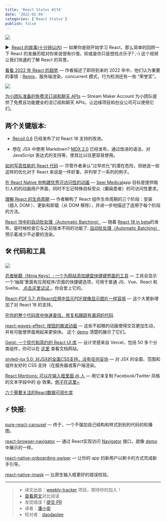 ```yaml
---
title: 'React Status #274'
date: '2022-02-04'
categories: ['React Status']
publish: false
---
```


[![](https://res.cloudinary.com/cpress/image/upload/w_1280,e_sharpen:60/bk3ysckglctrp7pxfypi.jpg)](https://react.statuscode.com/link/119256/web)

<!--以上是预览信息，图片一张或限制百字左右，前者优先-->
<!-- more -->

▶  [React 的故事(十分钟以内)](https://react.statuscode.com/link/119256/web "www.youtube.com") — 如果你是刚开始学习 React，那么简单的回顾一下 React 的发展历程对你来说很有价值，抑或是你只是想找点乐子? ;-) 这个视频让我们快速的了解 React 的背景。

[看看 2022 年 React 的趋势](https://react.statuscode.com/link/119257/web "www.chakshunyu.com") — 作者描述了即将到来的 2022 年中，他们认为重要的事情：[Remix](https://react.statuscode.com/link/119258/web)，服务端渲染，concurrent 模式，行为检测还有一些 “荣誉奖”。

[![](https://copm.s3.amazonaws.com/2e466595.png)](https://react.statuscode.com/link/119259/web)

[为小团队准备的免费流订阅和聊天 APIs](https://react.statuscode.com/link/119259/web "getstream.io") — Stream Maker Account  为小团队提供了免费且功能健全的流订阅和聊天 APIs，让边缘项目和创业公司可以使用它们。

## **两个关键版本:**

*   [Recoil 0.6](https://react.statuscode.com/link/119260/web) 已经发布了对 React 18 支持的改进。
    
*   想在 JSX 中使用 Markdown? [MDX 2.0](https://react.statuscode.com/link/119261/web) 已经发布，通过改进的语法、对 JavaScript 表达式的支持等，使其比以往更容易使用。
    

[如何写高性能的 React 代码](https://react.statuscode.com/link/119262/web "www.developerway.com") — 尽管作者承认“过早优化”的潜在危险，但她说一些这样的优化对于 React 来说是一件好事，并列举了一系列的例子。

[在 React Native 中构建优秀可访问性的动画](https://react.statuscode.com/link/119263/web "medium.com") — [Seer Medical](https://react.statuscode.com/link/119264/web)app 目标是提供吸引人的的动画用户界面，同时不忘记特殊目标受众（癫痫患者）的可访问性要求。

[理解 React 的生命周期](https://react.statuscode.com/link/119269/web "betterprogramming.pub") — 作者解构了 React 组件生命周期的三个阶段：安装（插入 DOM ）、更新和卸载（从 DOM 移除），并进一步地描述了适用于每个阶段的方法。

[React 18中的自动批处理（Automatic Batching）](https://react.statuscode.com/link/119270/web "blog.bitsrc.io") — 随着 [React 18 in beta](https://react.statuscode.com/link/119271/web)的发布，是时候检查它与之前版本不同的功能了: [自动批处理（Automatic Batching）](https://react.statuscode.com/link/119272/web)预示着减少不必要的渲染。

## 🛠 代码和工具

[![](https://res.cloudinary.com/cpress/image/upload/w_1280,e_sharpen:60/k9u2tvae2i4pqytu61m2.jpg)](https://react.statuscode.com/link/119273/web)

[忍者秘籍（Ninja Keys）: 一个为网站添加键盘快捷键界面的工具](https://react.statuscode.com/link/119273/web "github.com") — 工具会显示一个‘抽屉’里面有应用程序/页面的快捷键选项，可用于普通 JS、Vue、React 和 Svelte。[ 点击这里试试 ](https://react.statuscode.com/link/119274/web)。你会爱上它的。

[React-PDF 5.7: 在React应用中显示PDF就像显示图片一样容易](https://react.statuscode.com/link/119275/web "github.com") — 这个大更新增加了对 React 18 的支持。

[在你的整个代码库中快速查找、修复和跟踪有漏洞的代码](https://react.statuscode.com/link/119276/web "about.sourcegraph.com")

[react-waves-effect: 按钮的微波动画](https://react.statuscode.com/link/119277/web "github.com") — 这些不起眼的动画使得交互更加生动，并有可能使界面用起来更愉快。 这个 [demo](https://react.statuscode.com/link/119278/web) 清楚的展示了它们。

[Geist: 一个现代和简约的 React UI 库](https://react.statuscode.com/link/119279/web "github.com") — 设计灵感来自 Vercel，包括 50 多个分类组件，你可以在 [这里](https://react.statuscode.com/link/119280/web) 查看文档网站。

[styled-jsx 5.0: 对JSX的全面CSS支持，没有任何妥协](https://react.statuscode.com/link/119281/web "github.com") — 对 JSX 的全面、范围和组件友好的 CSS 支持（在服务器或客户端渲染。

[React Mentions: 可以在输入框里面 @ 人](https://react.statuscode.com/link/119282/web "github.com") — 用它来复制 Facebook/Twitter 风格的文本字段中的 @ 效果。[例子在这里~](https://react.statuscode.com/link/119283/web)

[六个需要关注的React数据可视化库](https://react.statuscode.com/link/119284/web)  

## ⚡️ 快报:

[pure-react-carousel](https://react.statuscode.com/link/119285/web) — 终于，一个不强加自己结构和样式到别的代码的轮播图。

[react-browser-navigator](https://react.statuscode.com/link/119286/web) — 通过 React实现访问 [Navigator](https://react.statuscode.com/link/119287/web) 接口，就像 [demo](https://react.statuscode.com/link/119288/web)中展示的一样。

[react-native-onboarding-swiper](https://react.statuscode.com/link/119289/web) — 让你的 app 的新用户以刷卡的方式完成新手引导。

[react-native-imask](https://react.statuscode.com/link/119290/web) — 比原生输入框更好的错误校验。

---
> * 译文出自：[weekly-tracker](https://github.com/FEDarling/weekly-tracker) 项目，期待你的加入！
> * [查看原文](https://react.statuscode.com/issues/274)对比阅读
> * 发现错误？[提交 PR](https://github.com/FEDarling/weekly-tracker/blob/main/weeklys/react_status/274/README.md)
> * 译者：[潘小安](https://github.com/pan463859)
> * 校对者：[daodaolee](https://github.com/daodaolee)